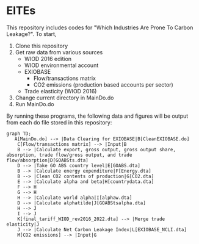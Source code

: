# EITEs

This repository includes codes for "Which Industries Are Prone To Carbon Leakage?". To start, 
1. Clone this repository
2. Get raw data from various sources
   - WIOD 2016 edition
   - WIOD environmental account
   - EXIOBASE
        - Flow/transactions matrix
        - CO2 emissions (production based accounts per sector)
   - Trade elasticity (WIOD 2016)
3. Change current directory in MainDo.do
4. Run MainDo.do

By running these programs, the following data and figures will be output from each do file stored in this repository:

```mermaid
graph TD;
   A[MainDo.do] --> |Data Clearing for EXIOBASE|B[CleanEXIOBASE.do]
    C[Flow/transactions matrix] --> |Input|B
    B --> |Calculate export, gross output, gross output share, absorption, trade flow/gross output, and trade flow/absorption|D[GOABSts.dta]
    D --> |Take GO ABS country level|E[GOABS.dta]
    B --> |Calculate energy expenditure|F[Energy.dta]
    B --> |Clean CO2 contents of production|G[CO2.dta]
    E --> |Calculate alpha and beta|H[countrydata.dta]
    F --> H
    G --> H
    H --> |Calculate world alpha|I[alphaw.dta]
    D --> |Calculate alphatilde|J[GOABStsalpha.dta]
    H --> J
    I --> J
    K[final_tariff_WIOD_rev2016_2022.dta] --> |Merge trade elasticity|J
    J --> |Calculate Net Carbon Leakage Index|L[EXIOBASE_NCLI.dta]
    M[CO2 emissions] --> |Input|G
```
